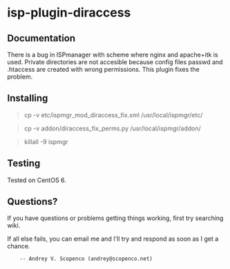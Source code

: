 isp-plugin-diraccess
====================

Documentation
--------
There is a bug in ISPmanager with scheme where nginx and apache+itk is used. Private directories are not accesible because config files passwd and .htaccess are created with wrong permissions. This plugin fixes the problem.

Installing
----------
> cp -v etc/ispmgr_mod_diraccess_fix.xml /usr/local/ispmgr/etc/

> cp -v addon/diraccess_fix_perms.py /usr/local/ispmgr/addon/

> killall -9 ispmgr

Testing
----------
Tested on CentOS 6.

Questions?
----------
If you have questions or problems getting things
working, first try searching wiki.

If all else fails, you can email me and I'll try and respond as
soon as I get a chance.

        -- Andrey V. Scopenco (andrey@scopenco.net)     
